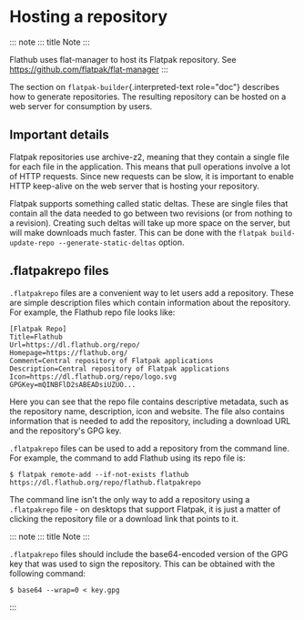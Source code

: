 # Hosting a repository

::: note
::: title
Note
:::

Flathub uses flat-manager to host its Flatpak repository. See
<https://github.com/flatpak/flat-manager>
:::

The section on `flatpak-builder`{.interpreted-text role="doc"} describes
how to generate repositories. The resulting repository can be hosted on
a web server for consumption by users.

## Important details

Flatpak repositories use archive-z2, meaning that they contain a single
file for each file in the application. This means that pull operations
involve a lot of HTTP requests. Since new requests can be slow, it is
important to enable HTTP keep-alive on the web server that is hosting
your repository.

Flatpak supports something called static deltas. These are single files
that contain all the data needed to go between two revisions (or from
nothing to a revision). Creating such deltas will take up more space on
the server, but will make downloads much faster. This can be done with
the `flatpak build-update-repo --generate-static-deltas` option.

## .flatpakrepo files

`.flatpakrepo` files are a convenient way to let users add a repository.
These are simple description files which contain information about the
repository. For example, the Flathub repo file looks like:

    [Flatpak Repo]
    Title=Flathub
    Url=https://dl.flathub.org/repo/
    Homepage=https://flathub.org/
    Comment=Central repository of Flatpak applications
    Description=Central repository of Flatpak applications
    Icon=https://dl.flathub.org/repo/logo.svg
    GPGKey=mQINBFlD2sABEADsiUZUO...

Here you can see that the repo file contains descriptive metadata, such
as the repository name, description, icon and website. The file also
contains information that is needed to add the repository, including a
download URL and the repository\'s GPG key.

`.flatpakrepo` files can be used to add a repository from the command
line. For example, the command to add Flathub using its repo file is:

    $ flatpak remote-add --if-not-exists flathub https://dl.flathub.org/repo/flathub.flatpakrepo

The command line isn\'t the only way to add a repository using a
`.flatpakrepo` file - on desktops that support Flatpak, it is just a
matter of clicking the repository file or a download link that points to
it.

::: note
::: title
Note
:::

`.flatpakrepo` files should include the base64-encoded version of the
GPG key that was used to sign the repository. This can be obtained with
the following command:

    $ base64 --wrap=0 < key.gpg
:::
